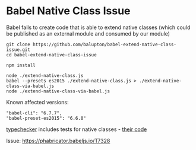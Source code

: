 # Babel Native Class Issue

Babel fails to create code that is able to extend native classes (which could be published as an external module and consumed by our module)

``` shell
git clone https://github.com/balupton/babel-extend-native-class-issue.git
cd babel-extend-native-class-issue

npm install

node ./extend-native-class.js
babel --presets es2015 ./extend-native-class.js > ./extend-native-class-via-babel.js
node ./extend-native-class-via-babel.js
```

Known affected versions:

```
"babel-cli": "6.7.7",
"babel-preset-es2015": "6.6.0"
```

[typechecker](https://github.com/bevry/typechecker) includes tests for native classes - [their code](https://github.com/bevry/typechecker/blob/b17d0762514718cead054b5f7908f4c537e9a2c8/source/index.js#L65-L73)

Issue: https://phabricator.babeljs.io/T7328
